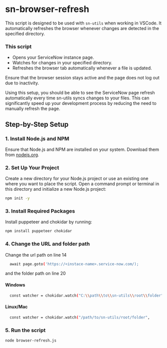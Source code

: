 # sn-browser-refresh

This script is designed to be used with `sn-utils` when working in VSCode. It automatically refreshes the browser whenever changes  are detected in the specified directory.

### This script

- Opens your ServiceNow instance page.
- Watches for changes in your specified directory.
- Refreshes the browser tab automatically whenever a file is updated.


Ensure that the browser session stays active and the page does not log out due to inactivity.

Using this setup, you should be able to see the ServiceNow page refresh automatically every time sn-utils syncs changes to your files. This can significantly speed up your development process by reducing the need to manually refresh the page.

## Step-by-Step Setup

### 1. Install Node.js and NPM
Ensure that Node.js and NPM are installed on your system. Download them from [nodejs.org](https://nodejs.org).

### 2. Set Up Your Project
Create a new directory for your Node.js project or use an existing one where you want to place the script. Open a command prompt or terminal in this directory and initialize a new Node.js project:

```bash
npm init -y
```

### 3. Install Required Packages
Install puppeteer and chokidar by running:

```bash
npm install puppeteer chokidar

```

### 4. Change the URL and folder path
Change the url path on line 14
```bash
  await page.goto('https://<instace-name>.service-now.com/);
```
and the folder path on line 20

#### Windows
```bash
  const watcher = chokidar.watch("C:\\path\\to\\sn-utils\\root\\folder",
```

#### Linux/Mac
```bash
  const watcher = chokidar.watch("/path/to/sn-utils/root/folder",
```

### 5. Run the script
```bash
node browser-refresh.js

```

